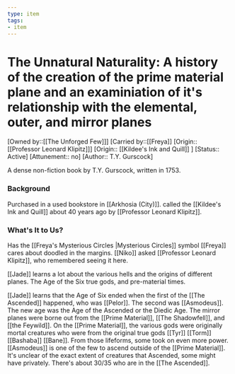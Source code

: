 ```yaml
---
type: item
tags:
- item
---
```


# The Unnatural Naturality: A history of the creation of the prime material plane and an examiniation of it's relationship with the elemental, outer, and mirror planes 

[Owned by::[[The Unforged Few]]]
[Carried by::[[Freya]]
[Origin:: [[Professor Leonard Klipitz]]]
[Origin:: [[Kildee's Ink and Quill]] ]
[Status:: Active]
[Attunement:: no]
[Author:: T.Y. Gurscock]

A dense non-fiction book by T.Y. Gurscock, written in 1753.

### Background
Purchased in a used bookstore in [[Arkhosia (City)]]. called the  [[Kildee's Ink and Quill]] about 40 years ago by [[Professor Leonard Klipitz]]. 

### What's It to Us?
Has the [[Freya's Mysterious Circles |Mysterious Circles]] symbol [[Freya]] cares about doodled in the margins. [[Niko]] asked [[Professor Leonard Klipitz]], who remembered seeing it here.

[[Jade]] learns a lot about the various hells and the origins of different planes. The Age of the Six true gods, and pre-material times. 

[[Jade]] learns that the Age of Six ended when the first of the [[The Ascended]] happened, who was [[Pelor]]. The second was [[Asmodeus]]. The new age was the Age of the Ascended or the Diedic Age. The mirror planes were borne out from the [[Prime Material]], [[The Shadowfell]], and [[the Feywild]]. On the [[Prime Material]], the various gods were originally mortal creatures who were from the original true gods [[Tyr]] [[Torm]] [[Bashaba]] [[Bane]]. From those lifeforms, some took on even more power. [[Asmodeus]] is one of the few to ascend outside of the [[Prime Material]]. It's unclear of the exact extent of creatures that Ascended, some might have privately. There's about 30/35 who are in the [[The Ascended]]. 